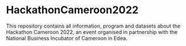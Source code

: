 # HackathonCameroon2022
This repository contains all information, program and datasets about the Hackathon Cameroon 2022, an event organised in partnership with the National Business Incubator of Cameroon in Edea. 
